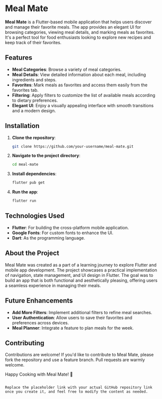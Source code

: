 # Meal Mate

**Meal Mate** is a Flutter-based mobile application that helps users discover and manage their favorite meals. The app provides an elegant UI for browsing categories, viewing meal details, and marking meals as favorites. It's a perfect tool for food enthusiasts looking to explore new recipes and keep track of their favorites.

## Features

- **Meal Categories**: Browse a variety of meal categories.
- **Meal Details**: View detailed information about each meal, including ingredients and steps.
- **Favorites**: Mark meals as favorites and access them easily from the favorites tab.
- **Filtering**: Apply filters to customize the list of available meals according to dietary preferences.
- **Elegant UI**: Enjoy a visually appealing interface with smooth transitions and a modern design.

## Installation

1. **Clone the repository**:
   ```bash
   git clone https://github.com/your-username/meal-mate.git
   ```
2. **Navigate to the project directory**:
   ```bash
   cd meal-mate
   ```
3. **Install dependencies**:
   ```bash
   flutter pub get
   ```
4. **Run the app**:
   ```bash
   flutter run
   ```

## Technologies Used

- **Flutter**: For building the cross-platform mobile application.
- **Google Fonts**: For custom fonts to enhance the UI.
- **Dart**: As the programming language.

## About the Project

Meal Mate was created as a part of a learning journey to explore Flutter and mobile app development. The project showcases a practical implementation of navigation, state management, and UI design in Flutter. The goal was to build an app that is both functional and aesthetically pleasing, offering users a seamless experience in managing their meals.

## Future Enhancements

- **Add More Filters**: Implement additional filters to refine meal searches.
- **User Authentication**: Allow users to save their favorites and preferences across devices.
- **Meal Planner**: Integrate a feature to plan meals for the week.

## Contributing

Contributions are welcome! If you'd like to contribute to Meal Mate, please fork the repository and use a feature branch. Pull requests are warmly welcome.

Happy Cooking with Meal Mate! 🍳
```

Replace the placeholder link with your actual GitHub repository link once you create it, and feel free to modify the content as needed.
